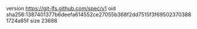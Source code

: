 version https://git-lfs.github.com/spec/v1
oid sha256:1387401377b6deefa614552ce27055b368f2dd7515f3f695023703881724a85f
size 23688
